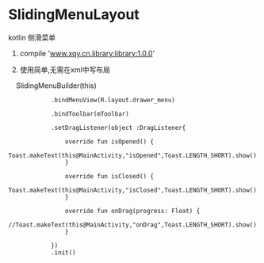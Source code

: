 # SlidingMenuLayout

kotlin 侧滑菜单

1. compile 'www.xqy.cn.library:library:1.0.0'

2. 使用简单,无需在xml中写布局



                SlidingMenuBuilder(this)
    
                .bindMenuView(R.layout.drawer_menu)
                
                .bindToolbar(mToolbar)
                
                .setDragListener(object :DragListener{
                
                    override fun isOpened() {
                        Toast.makeText(this@MainActivity,"isOpened",Toast.LENGTH_SHORT).show()
                    }

                    override fun isClosed() {
                        Toast.makeText(this@MainActivity,"isClosed",Toast.LENGTH_SHORT).show()
                    }

                    override fun onDrag(progress: Float) {
                        //Toast.makeText(this@MainActivity,"onDrag",Toast.LENGTH_SHORT).show()
                    }

                })
                .init()
